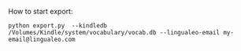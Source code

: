How to start export:

    python export.py  --kindledb /Volumes/Kindle/system/vocabulary/vocab.db --lingualeo-email my-email@lingualeo.com
